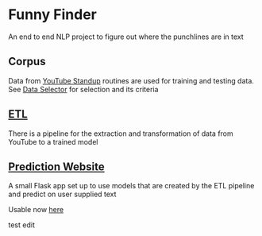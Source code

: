# Funny Finder

An end to end NLP project to figure out where the punchlines are in text

## Corpus

Data from [YouTube Standup](https://www.youtube.com/hashtag/standup) routines are used for training and testing data. See [Data Selector](./Data%20Selector/) for selection and its criteria

## [ETL](./ETL/)

There is a pipeline for the extraction and transformation of data from YouTube to a trained model

## [Prediction Website](./Webpage/)

A small Flask app set up to use models that are created by the ETL pipeline and predict on user supplied text

Usable now [here](https://funny-finder-cd-rhxat7iomq-uc.a.run.app)

test edit
